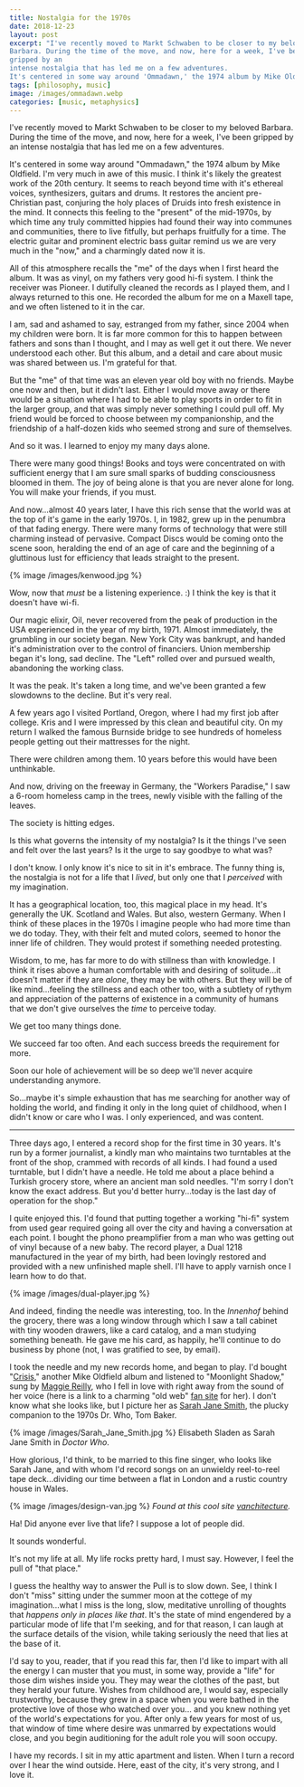 ```yaml
---
title: Nostalgia for the 1970s
date: 2018-12-23
layout: post
excerpt: "I've recently moved to Markt Schwaben to be closer to my beloved
Barbara. During the time of the move, and now, here for a week, I've been
gripped by an
intense nostalgia that has led me on a few adventures.
It's centered in some way around 'Ommadawn,' the 1974 album by Mike Oldfield."
tags: [philosophy, music]
image: /images/ommadawn.webp
categories: [music, metaphysics]
---
```



I've recently moved to Markt Schwaben to be closer to my beloved Barbara.
During the time of the move, and now, here for a week, I've been gripped by an
intense nostalgia that has led me on a few adventures.

It's centered in some way around "Ommadawn," the 1974 album by Mike Oldfield. I'm very much
in awe of this music. I think it's likely the greatest work of the 20th century. It seems
to reach beyond time with it's ethereal voices, synthesizers, guitars and drums. It restores
the ancient pre-Christian past, conjuring the holy places of Druids into fresh existence
in the mind. It connects this feeling to the "present" of the mid-1970s, by which time any truly
committed hippies had found their way into communes and communities, there to live
fitfully, but perhaps fruitfully for a time. The electric guitar and prominent electric
bass guitar remind us we are very much in the "now," and a charmingly dated now it is.

All of this atmosphere recalls the "me" of the days when I first heard the album. It was
as vinyl, on my fathers very good hi-fi system. I think the receiver was Pioneer. I dutifully
cleaned the records as I played them, and I always returned to this one. He recorded the album
for me on a Maxell tape, and we often listened to it in the car.

I am, sad and ashamed to say, estranged from my father, since 2004 when my children were
born. It is far more common for this to happen between fathers and sons than I
thought, and I may as well get it out there. We never understood each other.
But this album, and a detail and care about music was shared between
us. I'm grateful for that.

But the "me" of that time was an eleven year old boy with no friends. Maybe one now and
then, but it didn't last. Either I would move away or there would be a situation where
I had to be able to play sports in order to fit in the larger group, and that was simply
never something I could pull off. My friend would be forced to choose between my
companionship, and the friendship of a half-dozen kids who seemed strong and sure of
themselves.

And so it was. I learned to enjoy my many days alone.

There were many good things! Books and toys were concentrated on with sufficient energy
that I am sure small sparks of budding consciousness bloomed in them. The joy of being
alone is that you are never alone for long. You will make your friends, if you must.

And now...almost 40 years later, I have this rich sense that the world was at the top
of it's game in the early 1970s. I, in 1982, grew up in the penumbra of that fading
energy. There were many forms of technology that were still charming instead of
pervasive. Compact Discs would be coming onto the scene soon, heralding the end of an
age of care and the beginning of a gluttinous lust for efficiency that leads straight
to the present.

{% image /images/kenwood.jpg %}

Wow, now that *must* be a listening experience. :) I think the key is that it doesn't
have wi-fi.

Our magic elixir, Oil, never recovered from the peak of production in the USA experienced
in the year of my birth, 1971. Almost immediately, the grumbling in our society began.
New York City was bankrupt, and handed it's administration over to the control of
financiers. Union membership began it's long, sad decline. The "Left" rolled over
and pursued wealth, abandoning the working class.

It was the peak. It's taken a long time, and we've been granted a few slowdowns to the decline.
But it's very real.

A few years ago I visited Portland, Oregon, where I had my first job after college.
Kris and I were impressed by this clean and beautiful city. On my return I walked the
famous Burnside bridge to see hundreds of homeless people getting out their mattresses
for the night.

There were children among them. 10 years before this would have been unthinkable.

And now, driving on the freeway in Germany, the "Workers Paradise," I saw a 6-room
homeless camp in the trees, newly visible with the falling of the leaves.

The society is hitting edges.

Is this what governs the intensity of my nostalgia? Is it the things I've seen and felt
over the last years? Is it the urge to say goodbye to what was?

I don't know. I only know it's nice to sit in it's embrace. The funny thing is, the nostalgia
is not for a life that I *lived*, but only one that I *perceived* with my imagination.

It has a geographical location, too, this magical place in my head. It's generally the UK.
Scotland and Wales. But also, western Germany. When I think of these places in the 1970s
I imagine people who had more time than we do today. They, with their felt and muted colors,
seemed to honor the inner life of children. They would protest if something needed
protesting.

Wisdom, to me, has far more to do with stillness than with knowledge. I think it rises
above a human comfortable with and desiring of solitude...it doesn't matter if they
are *alone*, they may be with others. But they will be of like mind...feeling the stillness
and each other too, with a subtlety of rythym and appreciation of the patterns of
existence in a community of humans that we don't give ourselves the *time* to perceive
today.

We get too many things done.

We succeed far too often. And each success breeds the requirement for more.

Soon our hole of achievement will be so deep we'll never acquire understanding anymore.

So...maybe it's simple exhaustion that has me searching for another way of holding
the world, and finding it only in the long quiet of childhood, when I didn't know or
care who I was. I only experienced, and was content.

----

Three days ago, I entered a record shop for the first time in 30 years. It's run by
a former journalist, a kindly man who maintains two turntables at the front of the shop,
crammed with records of all kinds. I had found a used turntable, but I didn't have a needle.
He told me about a place behind a Turkish grocery store, where an ancient man sold
needles. "I'm sorry I don't know the exact address. But you'd better hurry...today is
the last day of operation for the shop."

I quite enjoyed this. I'd found that putting together a working "hi-fi" system from used
gear required going all over the city and having a conversation at each point. I bought the
phono preamplifier from a man who was getting out of vinyl because of a new baby.
The record player, a Dual 1218 manufactured in the year of my birth, had been lovingly
restored and provided with a new unfinished maple shell. I'll have to apply varnish once I
learn how to do that.

{% image /images/dual-player.jpg %}

And indeed, finding the needle was interesting, too. In the *Innenhof* behind the grocery,
there was a long window through which I saw a tall cabinet with tiny wooden
drawers, like a card catalog, and a man studying something beneath. He gave me
his card, as happily, he'll continue to do business by phone (not, I was
gratified to see, by email).

I took the needle and my new records home, and began to play.
I'd bought "[Crisis](https://en.wikipedia.org/wiki/Crises_(Mike_Oldfield_album))," another
Mike Oldfield album and listened to "Moonlight Shadow," sung by [Maggie
Reilly](https://en.wikipedia.org/wiki/Maggie_Reilly), who I fell in love with
right away from the sound of her voice (here is a link to a charming
"old web" [fan site](http://www.maggiereillyfansite.nl/) for her).
I don't know what she looks like, but I
picture her as [Sarah Jane Smith](https://en.wikipedia.org/wiki/Sarah_Jane_Smith), the plucky
companion to the 1970s Dr. Who, Tom Baker.

{% image /images/Sarah_Jane_Smith.jpg %}
Elisabeth Sladen as Sarah Jane Smith in *Doctor Who*.

How glorious, I'd think, to be married to this fine singer, who looks like Sarah Jane, and with
whom I'd record songs on an unwieldy reel-to-reel tape deck...dividing our time between
a flat in London and a rustic country house in Wales.

{% image /images/design-van.jpg %}
*Found at this cool site [vanchitecture](https://www.vanchitecture.com/2017/12/07/18-brilliant-ideas-hippie-van-interior-design/brilliant-ideas-hippie-van-interior-design-3/).*

Ha! Did anyone ever live that life? I suppose a lot of people did.

It sounds wonderful.

It's not my life at all. My life rocks pretty hard, I must say. However, I feel the pull
of "that place."

I guess the healthy way to answer the Pull is to slow down. See, I think I don't
"miss" sitting under the summer moon at the cottege of my imagination...what I miss is the
long, slow, meditative unrolling of thoughts that *happens only in places like that*.
It's the state of mind engendered by a particular mode of life that I'm seeking, and
for that reason, I can laugh at the surface details of the vision, while taking seriously
the need that lies at the base of it.

I'd say to you, reader, that if you read this far, then I'd like to impart with all the
energy I can muster that you must, in some way, provide a "life" for those dim wishes
inside you. They may wear the clothes of the past, but they herald your future.
Wishes from childhood are, I would say, especially trustworthy, because they grew
in a space when you were bathed in the protective love of those who watched over you...
and you knew nothing yet of the world's expectations for you. After only a few years
for most of us, that window of time where desire was unmarred by expectations would
close, and you begin auditioning for the adult role you will soon occupy.

I have my records. I sit in my attic apartment and listen. When I turn a record over
I hear the wind outside. Here, east of the city, it's very strong, and I love it.

